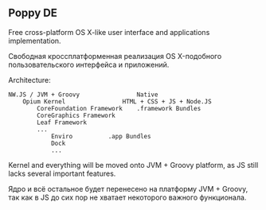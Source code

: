 Poppy DE
--
Free cross-platform OS X-like user interface and applications implementation.

Свободная кроссплатформенная реализация OS X-подобного пользовательского интерфейса и приложений.

Architecture:

	NW.JS / JVM + Groovy				Native
		Opium Kernel				HTML + CSS + JS + Node.JS
			CoreFoundation Framework	.framework Bundles
			CoreGraphics Framework
			Leaf Framework
			...
				Enviro			.app Bundles
				Dock
				...

Kernel and everything will be moved onto JVM + Groovy platform, as JS still lacks several important features.

Ядро и всё остальное будет перенесено на платформу JVM + Groovy, так как в JS до сих пор не хватает некоторого важного функционала.
